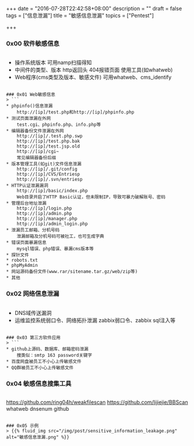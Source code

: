 +++
date = "2016-07-28T22:42:58+08:00"
description = ""
draft = false
tags = ["信息泄漏"]
title = "敏感信息泄漏"
topics = ["Pentest"]

+++

### 0x00 软件敏感信息
> ```
* 操作系统版本
    可用namp扫描得知
* 中间件的类型、版本
    http返回头
    404报错页面
    使用工具(如whatweb)
* Web程序(cms类型及版本、敏感文件)
    可用whatweb、cms_identify
```

### 0x01 Web敏感信息
> ```
* phpinfo()信息泄漏
    http://[ip]/test.php和http://[ip]/phpinfo.php
* 测试页面泄漏在外网
    test.cgi、phpinfo.php、info.php等
* 编辑器备份文件泄漏在外网
    http://[ip]/.test.php.swp
    http://[ip]/test.php.bak
    http://[ip]/test.jsp.old
    http://[ip]/cgi~
    常见编辑器备份后缀
* 版本管理工具(如git)文件信息泄漏
    http://[ip]/.git/config
    http://[ip]/CVS/Entriesp
    http://[ip]/.svn/entriesp
* HTTP认证泄漏漏洞
    http://[ip]/basic/index.php
    Web目录开启了HTTP Basic认证，但未限制IP，导致可暴力破解账号、密码
* 管理后台地址泄漏
    http://[ip]/login.php
    http://[ip]/admin.php
    http://[ip]/manager.php
    http://[ip]/admin_login.php
* 泄漏员工邮箱、分机号码
    泄漏邮箱及分机号码可被社工，也可生成字典
* 错误页面暴漏信息
    mysql错误、php错误、暴漏cms版本等
* 探针文件
* robots.txt
* phpMyAdmin
* 网站源码备份文件(www.rar/sitename.tar.gz/web/zip等)
* 其他
```

### 0x02 网络信息泄漏
> ```
* DNS域传送漏洞
* 运维监控系统弱口令、网络拓扑泄漏
    zabbix弱口令、zabbix sql注入等
```

### 0x03 第三方软件应用
> ```
* github上源码、数据库、邮箱密码泄漏
    搜类似：smtp 163 password关键字
* 百度网盘被员工不小心上传敏感文件
* QQ群被员工不小心上传敏感文件
```

### 0x04 敏感信息搜集工具
> ```
https://github.com/ring04h/weakﬁlescan
https://github.com/lijiejie/BBScan
whatweb
dnsenum
github
```

### 0x05 示例
> {{% fluid_img src="/img/post/sensitive_information_leakage.png" alt="敏感信息泄漏.png" %}}